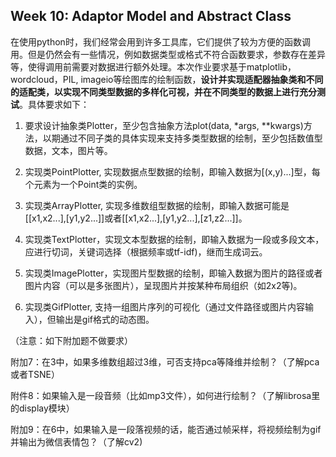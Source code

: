 ## Week 10: Adaptor Model and Abstract Class

在使用python时，我们经常会用到许多工具库，它们提供了较为方便的函数调用。但是仍然会有一些情况，例如数据类型或格式不符合函数要求，参数存在差异等，使得调用前需要对数据进行额外处理。本次作业要求基于matplotlib，wordcloud，PIL, imageio等绘图库的绘制函数，**设计并实现适配器抽象类和不同的适配类，以实现不同类型数据的多样化可视，并在不同类型的数据上进行充分测试**。具体要求如下：

1. 要求设计抽象类Plotter，至少包含抽象方法plot(data, *args, **kwargs)方法，以期通过不同子类的具体实现来支持多类型数据的绘制，至少包括数值型数据，文本，图片等。

2. 实现类PointPlotter, 实现数据点型数据的绘制，即输入数据为[(x,y)...]型，每个元素为一个Point类的实例。

3. 实现类ArrayPlotter, 实现多维数组型数据的绘制，即输入数据可能是[[x1,x2...],[y1,y2...]]或者[[x1,x2...],[y1,y2...],[z1,z2...]]。

4. 实现类TextPlotter，实现文本型数据的绘制，即输入数据为一段或多段文本，应进行切词，关键词选择（根据频率或tf-idf)，继而生成词云。

5. 实现类ImagePlotter，实现图片型数据的绘制，即输入数据为图片的路径或者图片内容（可以是多张图片），呈现图片并按某种布局组织（如2x2等)。

6. 实现类GifPlotter, 支持一组图片序列的可视化（通过文件路径或图片内容输入），但输出是gif格式的动态图。

（注意：如下附加题不做要求）

附加7：在3中，如果多维数组超过3维，可否支持pca等降维并绘制？（了解pca或者TSNE）

附件8：如果输入是一段音频（比如mp3文件），如何进行绘制？（了解librosa里的display模块）

附加9：在6中，如果输入是一段落视频的话，能否通过帧采样，将视频绘制为gif并输出为微信表情包？（了解cv2)